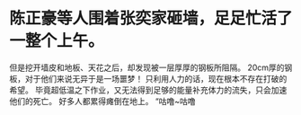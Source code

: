 # 陈正豪等人围着张奕家砸墙，足足忙活了一整个上午。
但是挖开墙皮和地板、天花之后，却发现被一层厚厚的钢板所阻隔。
20cm厚的钢板，对于他们来说无异于是一场噩梦！
只利用人力的话，现在根本不存在打破的希望。
毕竟超低温之下作业，又无法得到足够的能量补充体力的流失，只会加速他们的死亡。
好多人都累得瘫倒在地上。
“咕噜~咕噜

